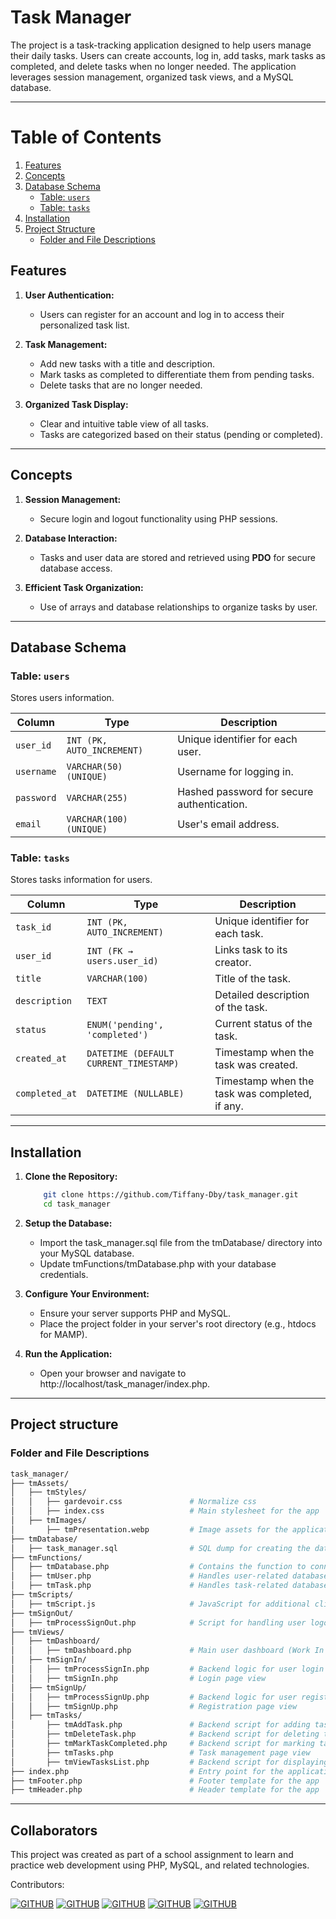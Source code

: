 # Task Manager

The project is a task-tracking application designed to help users manage their daily tasks. Users can create accounts, log in, add tasks, mark tasks as completed, and delete tasks when no longer needed. The application leverages session management, organized task views, and a MySQL database.

---

# Table of Contents

1. [Features](#features)
2. [Concepts](#concepts)
3. [Database Schema](#database-schema)
    - [Table: `users`](#table-users)
    - [Table: `tasks`](#table-tasks)
4. [Installation](#installation)
5. [Project Structure](#project-structure)
    - [Folder and File Descriptions](#folder-and-file-descriptions)



## Features

1. **User Authentication:**
    - Users can register for an account and log in to access their personalized task list.

2. **Task Management:**
    - Add new tasks with a title and description.
    - Mark tasks as completed to differentiate them from pending tasks.
    - Delete tasks that are no longer needed.

3. **Organized Task Display:**
    - Clear and intuitive table view of all tasks.
    - Tasks are categorized based on their status (pending or completed).

---

## Concepts

1. **Session Management:**
    - Secure login and logout functionality using PHP sessions.

2. **Database Interaction:**
    - Tasks and user data are stored and retrieved using **PDO** for secure database access.

3. **Efficient Task Organization:**
    - Use of arrays and database relationships to organize tasks by user.

---

## Database Schema

### Table: `users`
Stores users information.

| Column        | Type                  | Description                                  |
|---------------|-----------------------|----------------------------------------------|
| `user_id`     | `INT (PK, AUTO_INCREMENT)` | Unique identifier for each user.            |
| `username`    | `VARCHAR(50) (UNIQUE)` | Username for logging in.                    |
| `password`    | `VARCHAR(255)`         | Hashed password for secure authentication.  |
| `email`       | `VARCHAR(100) (UNIQUE)` | User's email address.                       |

### Table: `tasks`
Stores tasks information for users.

| Column          | Type                                | Description                                          |
|------------------|-------------------------------------|------------------------------------------------------|
| `task_id`        | `INT (PK, AUTO_INCREMENT)`         | Unique identifier for each task.                    |
| `user_id`        | `INT (FK → users.user_id)`         | Links task to its creator.                          |
| `title`          | `VARCHAR(100)`                     | Title of the task.                                  |
| `description`    | `TEXT`                             | Detailed description of the task.                  |
| `status`         | `ENUM('pending', 'completed')`     | Current status of the task.                        |
| `created_at`     | `DATETIME (DEFAULT CURRENT_TIMESTAMP)` | Timestamp when the task was created.               |
| `completed_at`   | `DATETIME (NULLABLE)`              | Timestamp when the task was completed, if any.     |

---

## Installation

1. **Clone the Repository:**
    ```bash
        git clone https://github.com/Tiffany-Dby/task_manager.git
        cd task_manager
    ```
   
2. **Setup the Database:**

   - Import the task_manager.sql file from the tmDatabase/ directory into your MySQL database.
   - Update tmFunctions/tmDatabase.php with your database credentials.

3. **Configure Your Environment:**

   - Ensure your server supports PHP and MySQL.
   - Place the project folder in your server's root directory (e.g., htdocs for MAMP).

4. **Run the Application:**

   - Open your browser and navigate to http://localhost/task_manager/index.php.

---

## Project structure

### Folder and File Descriptions

```bash
task_manager/
├── tmAssets/
│   ├── tmStyles/
│   │   ├── gardevoir.css               # Normalize css
│   │   ├── index.css                   # Main stylesheet for the app
│   ├── tmImages/
│       ├── tmPresentation.webp         # Image assets for the application
├── tmDatabase/
│   ├── task_manager.sql                # SQL dump for creating the database schema
├── tmFunctions/
│   ├── tmDatabase.php                  # Contains the function to connect to the database
│   ├── tmUser.php                      # Handles user-related database queries (register, login, etc.)
│   ├── tmTask.php                      # Handles task-related database queries (CRUD)
├── tmScripts/
│   ├── tmScript.js                     # JavaScript for additional client-side functionality
├── tmSignOut/
│   ├── tmProcessSignOut.php            # Script for handling user logout
├── tmViews/
│   ├── tmDashboard/
│   │   ├── tmDashboard.php             # Main user dashboard (Work In Progress)
│   ├── tmSignIn/
│   │   ├── tmProcessSignIn.php         # Backend logic for user login
│   │   ├── tmSignIn.php                # Login page view
│   ├── tmSignUp/
│   │   ├── tmProcessSignUp.php         # Backend logic for user registration
│   │   ├── tmSignUp.php                # Registration page view
│   ├── tmTasks/
│       ├── tmAddTask.php               # Backend script for adding tasks
│       ├── tmDeleteTask.php            # Backend script for deleting tasks
│       ├── tmMarkTaskCompleted.php     # Backend script for marking tasks as completed
│       ├── tmTasks.php                 # Task management page view
│       ├── tmViewTasksList.php         # Backend script for displaying task list table
├── index.php                           # Entry point for the application
├── tmFooter.php                        # Footer template for the app
├── tmHeader.php                        # Header template for the app
```

---

## Collaborators

This project was created as part of a school assignment to learn and practice web development using PHP, MySQL, and related technologies.

Contributors:

[![GITHUB](https://img.shields.io/badge/Owen-expert?style=&logo=GITHUB&logoColor=fefefe&labelColor=222529&color=222529)](https://github.com/Owenews)
[![GITHUB](https://img.shields.io/badge/Mehmet-expert?style=&logo=GITHUB&logoColor=fefefe&labelColor=222529&color=222529)](https://github.com/lightace46)
[![GITHUB](https://img.shields.io/badge/Sami-expert?style=&logo=GITHUB&logoColor=fefefe&labelColor=222529&color=222529)](https://github.com/Samp83)
[![GITHUB](https://img.shields.io/badge/Cassandra-expert?style=&logo=GITHUB&logoColor=fefefe&labelColor=222529&color=222529)](https://github.com/CassC17)
[![GITHUB](https://img.shields.io/badge/Tiffany-expert?style=&logo=GITHUB&logoColor=fefefe&labelColor=222529&color=222529)](https://github.com/Tiffany-Dby)
